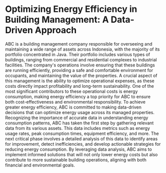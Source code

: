 # Optimizing Energy Efficiency in Building Management: A Data-Driven Approach
ABC is a building management company responsible for overseeing and maintaining a wide range of assets across Indonesia, with the majority of its portfolio concentrated in Java. Their portfolio includes various types of buildings, ranging from commercial and residential complexes to industrial facilities. The company's operations involve ensuring that these buildings are running efficiently, providing a safe and comfortable environment for occupants, and maintaining the value of the properties. A crucial aspect of this management is the ability to optimize operational expenses, as these costs directly impact profitability and long-term sustainability. One of the most significant contributors to these operational costs is energy consumption, making energy efficiency a top priority for ABC to ensure both cost-effectiveness and environmental responsibility.
To achieve greater energy efficiency, ABC is committed to making data-driven decisions that can optimize energy usage across its managed properties. Recognizing the importance of accurate data in understanding energy consumption patterns, ABC has taken the first step by gathering relevant data from its various assets. This data includes metrics such as energy usage rates, peak consumption times, equipment efficiency, and more. The next critical phase involves a detailed analysis of this data to identify areas for improvement, detect inefficiencies, and develop actionable strategies for reducing energy consumption. By leveraging data analysis, ABC aims to implement informed solutions that will not only lower energy costs but also contribute to more sustainable building operations, aligning with both financial and environmental goals.
